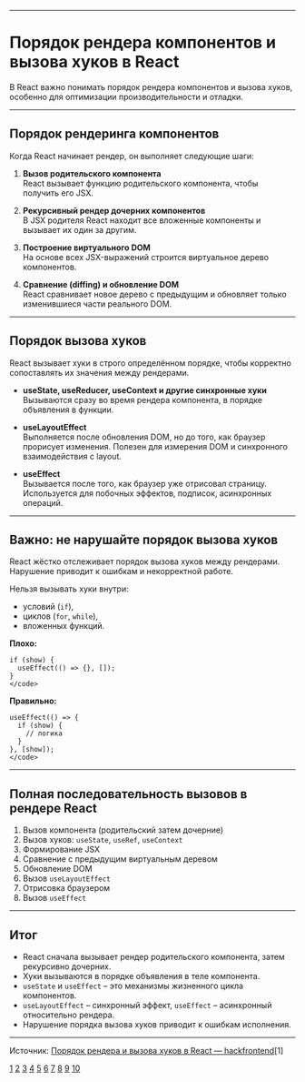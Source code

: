 
---

# Порядок рендера компонентов и вызова хуков в React

В React важно понимать порядок рендера компонентов и вызова хуков, особенно для оптимизации производительности и отладки.

---

## Порядок рендеринга компонентов

Когда React начинает рендер, он выполняет следующие шаги:

1. **Вызов родительского компонента**  
   React вызывает функцию родительского компонента, чтобы получить его JSX.

2. **Рекурсивный рендер дочерних компонентов**  
   В JSX родителя React находит все вложенные компоненты и вызывает их один за другим.

3. **Построение виртуального DOM**  
   На основе всех JSX-выражений строится виртуальное дерево компонентов.

4. **Сравнение (diffing) и обновление DOM**  
   React сравнивает новое дерево с предыдущим и обновляет только изменившиеся части реального DOM.

---

## Порядок вызова хуков

React вызывает хуки в строго определённом порядке, чтобы корректно сопоставлять их значения между рендерами.

- **useState, useReducer, useContext и другие синхронные хуки**  
  Вызываются сразу во время рендера компонента, в порядке объявления в функции.

- **useLayoutEffect**  
  Выполняется после обновления DOM, но до того, как браузер прорисует изменения. Полезен для измерения DOM и синхронного взаимодействия с layout.

- **useEffect**  
  Вызывается после того, как браузер уже отрисовал страницу. Используется для побочных эффектов, подписок, асинхронных операций.

---

## Важно: не нарушайте порядок вызова хуков

React жёстко отслеживает порядок вызова хуков между рендерами. Нарушение приводит к ошибкам и некорректной работе.

Нельзя вызывать хуки внутри:

- условий (`if`),
- циклов (`for`, `while`),
- вложенных функций.

**Плохо:**

```JS <code>
if (show) {
  useEffect(() => {}, []);
}
</code>
```

**Правильно:**

```JS <code>
useEffect(() => {
  if (show) {
    // логика
  }
}, [show]);
</code>
```

---

## Полная последовательность вызовов в рендере React

1. Вызов компонента (родительский затем дочерние)
2. Вызов хуков: `useState`, `useRef`, `useContext`
3. Формирование JSX
4. Сравнение с предыдущим виртуальным деревом
5. Обновление DOM
6. Вызов `useLayoutEffect`
7. Отрисовка браузером
8. Вызов `useEffect`

---

## Итог

- React сначала вызывает рендер родительского компонента, затем рекурсивно дочерних.
- Хуки вызываются в порядке объявления в теле компонента.
- `useState` и `useEffect` – это механизмы жизненного цикла компонентов.
- `useLayoutEffect` – синхронный эффект, `useEffect` – асинхронный относительно рендера.
- Нарушение порядка вызова хуков приводит к ошибкам исполнения.

---

Источник: [Порядок рендера и вызова хуков в React — hackfrontend](https://www.hackfrontend.com/docs/react/order-of-rendering-components-and-calling-hooks)[1]

[1](https://ru.react.dev/learn/render-and-commit)
[2](https://habr.com/ru/articles/843192/)
[3](https://ru.legacy.reactjs.org/docs/rendering-elements.html)
[4](https://habr.com/ru/companies/otus/articles/595321/)
[5](https://nuancesprog.ru/p/22012/)
[6](https://reactdev.ru/archive/react16/conditional-rendering/)
[7](https://www.youtube.com/watch?v=AcflYn8snMo)
[8](https://ru.react.dev/learn/rendering-lists)
[9](https://ru.legacy.reactjs.org/docs/react-component.html)
[10](https://digital-sector.ru/blog/technology/memoizatsiya-i-rendering-v-react/)
